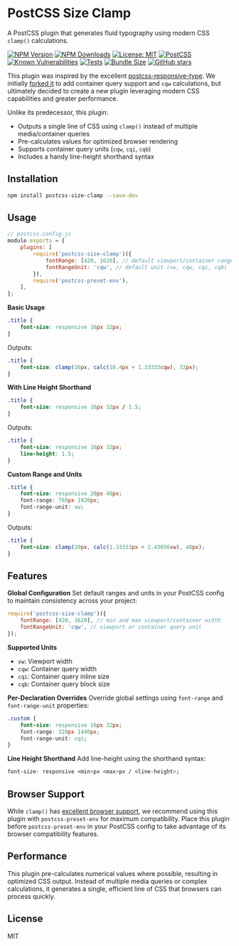# PostCSS Size Clamp

A PostCSS plugin that generates fluid typography using modern CSS `clamp()` calculations.

[![NPM Version](https://img.shields.io/npm/v/postcss-size-clamp.svg)](https://www.npmjs.com/package/postcss-size-clamp)
[![NPM Downloads](https://img.shields.io/npm/dm/postcss-size-clamp.svg)](https://www.npmjs.com/package/postcss-size-clamp)
[![License: MIT](https://img.shields.io/badge/License-MIT-blue.svg)](https://opensource.org/licenses/MIT)
[![PostCSS](https://img.shields.io/badge/PostCSS-8.0+-blue.svg)](https://github.com/postcss/postcss)
[![Known Vulnerabilities](https://snyk.io/test/github/coderesolution/postcss-size-clamp/badge.svg)](https://snyk.io/test/github/coderesolution/postcss-size-clamp)
[![Tests](https://github.com/coderesolution/postcss-size-clamp/workflows/Test/badge.svg)](https://github.com/coderesolution/postcss-size-clamp/actions)
[![Bundle Size](https://img.shields.io/bundlephobia/minzip/postcss-size-clamp)](https://bundlephobia.com/package/postcss-size-clamp)
[![GitHub stars](https://img.shields.io/github/stars/coderesolution/postcss-size-clamp.svg?style=social&label=Star)](https://github.com/coderesolution/postcss-size-clamp)

This plugin was inspired by the excellent [postcss-responsive-type](https://github.com/madeleineostoja/postcss-responsive-type). We initially [forked it](https://github.com/coderesolution/postcss-responsive-type) to add container query support and `cqw` calculations, but ultimately decided to create a new plugin leveraging modern CSS capabilities and greater performance.

Unlike its predecessor, this plugin:

-   Outputs a single line of CSS using `clamp()` instead of multiple media/container queries
-   Pre-calculates values for optimized browser rendering
-   Supports container query units (`cqw`, `cqi`, `cqb`)
-   Includes a handy line-height shorthand syntax

## Installation

```bash
npm install postcss-size-clamp --save-dev
```

## Usage

```js
// postcss.config.js
module.exports = {
	plugins: [
		require('postcss-size-clamp')({
			fontRange: [420, 1620], // default viewport/container range
			fontRangeUnit: 'cqw', // default unit (vw, cqw, cqi, cqb)
		}),
		require('postcss-preset-env'),
	],
};
```

**Basic Usage**

```css
.title {
	font-size: responsive 16px 32px;
}
```

Outputs:

```css
.title {
	font-size: clamp(16px, calc(10.4px + 1.33333cqw), 32px);
}
```

**With Line Height Shorthand**

```css
.title {
	font-size: responsive 16px 32px / 1.5;
}
```

Outputs:

```css
.title {
	font-size: responsive 16px 32px;
	line-height: 1.5;
}
```

**Custom Range and Units**

```css
.title {
	font-size: responsive 20px 48px;
	font-range: 768px 1920px;
	font-range-unit: vw;
}
```

Outputs:

```css
.title {
	font-size: clamp(20px, calc(1.33333px + 2.43056vw), 48px);
}
```

## Features

**Global Configuration**
Set default ranges and units in your PostCSS config to maintain consistency across your project:

```js
require('postcss-size-clamp')({
	fontRange: [420, 1620], // min and max viewport/container width
	fontRangeUnit: 'cqw', // viewport or container query unit
});
```

**Supported Units**

-   `vw`: Viewport width
-   `cqw`: Container query width
-   `cqi`: Container query inline size
-   `cqb`: Container query block size

**Per-Declaration Overrides**
Override global settings using `font-range` and `font-range-unit` properties:

```css
.custom {
	font-size: responsive 16px 32px;
	font-range: 320px 1440px;
	font-range-unit: cqi;
}
```

**Line Height Shorthand**
Add line-height using the shorthand syntax:

```css
font-size: responsive <min>px <max>px / <line-height>;
```

## Browser Support

While `clamp()` has [excellent browser support](https://caniuse.com/?search=css-clamp), we recommend using this plugin with `postcss-preset-env` for maximum compatibility. Place this plugin before `postcss-preset-env` in your PostCSS config to take advantage of its browser compatibility features.

## Performance

This plugin pre-calculates numerical values where possible, resulting in optimized CSS output. Instead of multiple media queries or complex calculations, it generates a single, efficient line of CSS that browsers can process quickly.

## License

MIT
